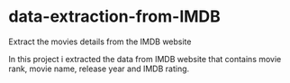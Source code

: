 # data-extraction-from-IMDB
Extract the movies details from the IMDB website

In this project i extracted the data from IMDB website that contains movie rank, movie name, release year and IMDB rating.
